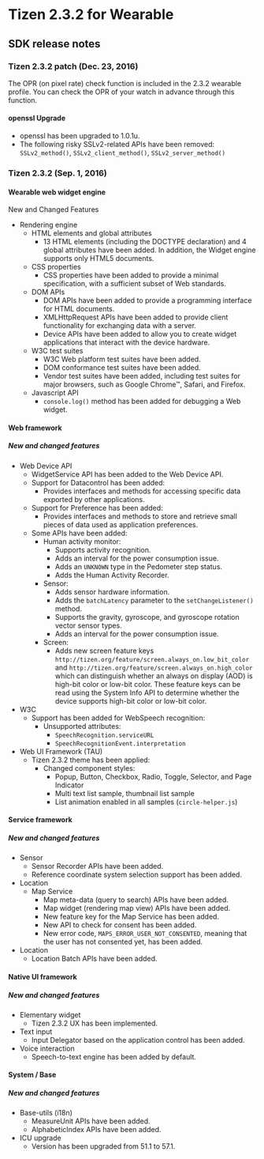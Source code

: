 # Tizen 2.3.2 for Wearable

## SDK release notes

### Tizen 2.3.2 patch (Dec. 23, 2016)

The OPR (on pixel rate) check function is included in the 2.3.2 wearable profile. You can check the OPR of your watch in advance through this function.

#### openssl Upgrade

- openssl has been upgraded to 1.0.1u.
- The following risky SSLv2-related APIs have been removed:
  `SSLv2_method()`, `SSLv2_client_method()`, `SSLv2_server_method()`


### Tizen 2.3.2 (Sep. 1, 2016)

#### Wearable web widget engine

New and Changed Features

- Rendering engine
  - HTML elements and global attributes
    - 13 HTML elements (including the DOCTYPE declaration) and 4 global attributes have been added. In addition, the Widget engine supports only HTML5 documents.
  - CSS properties
    - CSS properties have been added to provide a minimal specification, with a sufficient subset of Web standards.
  - DOM APIs
    - DOM APIs have been added to provide a programming interface for HTML documents.
    - XMLHttpRequest APIs have been added to provide client functionality for exchanging data with a server.
    - Device APIs have been added to allow you to create widget applications that interact with the device hardware.
  - W3C test suites
    - W3C Web platform test suites have been added.
    - DOM conformance test suites have been added.
    - Vendor test suites have been added, including test suites for major browsers, such as Google Chrome&trade;, Safari, and Firefox.
  - Javascript API
    - `console.log()` method has been added for debugging a Web widget.

#### Web framework

##### New and changed features

- Web Device API
  - WidgetService API has been added to the Web Device API.
  - Support for Datacontrol has been added:
    - Provides interfaces and methods for accessing specific data exported by other applications.
  - Support for Preference has been added:
    - Provides interfaces and methods to store and retrieve small pieces of data used as application preferences.
  - Some APIs have been added:
    - Human activity monitor:
      - Supports activity recognition.
      - Adds an interval for the power consumption issue.
      - Adds an `UNKNOWN` type in the Pedometer step status.
      - Adds the Human Activity Recorder.
    - Sensor:
      - Adds sensor hardware information.
      - Adds the `batchLatency` parameter to the `setChangeListener()` method.
      - Supports the gravity, gyroscope, and gyroscope rotation vector sensor types.
      - Adds an interval for the power consumption issue.
    - Screen:
      - Adds new screen feature keys `http://tizen.org/feature/screen.always_on.low_bit_color` and `http://tizen.org/feature/screen.always_on.high_color` which can distinguish whether an always on display (AOD) is high-bit color or low-bit color. These feature keys can be read using the System Info API to determine whether the device supports high-bit color or low-bit color.
- W3C
  - Support has been added for WebSpeech recognition:
    - Unsupported attributes:
      - `SpeechRecognition.serviceURL`
      - `SpeechRecognitionEvent.interpretation`
- Web UI Framework (TAU)
  - Tizen 2.3.2 theme has been applied:
    - Changed component styles:
      - Popup, Button, Checkbox, Radio, Toggle, Selector, and Page Indicator
      - Multi text list sample, thumbnail list sample
      - List animation enabled in all samples (`circle-helper.js`)

#### Service framework

##### New and changed features

- Sensor
  - Sensor Recorder APIs have been added.
  - Reference coordinate system selection support has been added.
- Location
  - Map Service
    - Map meta-data (query to search) APIs have been added.
    - Map widget (rendering map view) APIs have been added.
    - New feature key for the Map Service has been added.
    - New API to check for consent has been added.
    - New error code, `MAPS_ERROR_USER_NOT_CONSENTED`, meaning that the user has not consented yet, has been added.
- Location
  - Location Batch APIs have been added.

#### Native UI framework

##### New and changed features

- Elementary widget
  - Tizen 2.3.2 UX has been implemented.
- Text input
  - Input Delegator based on the application control has been added.
- Voice interaction
  - Speech-to-text engine has been added by default.

#### System / Base

##### New and changed features

- Base-utils (i18n)
  - MeasureUnit APIs have been added.
  - AlphabeticIndex APIs have been added.
- ICU upgrade
  - Version has been upgraded from 51.1 to 57.1.
